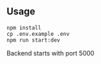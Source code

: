 ## Usage

    npm install
    cp .env.example .env
    npm run start:dev

Backend starts with port 5000
